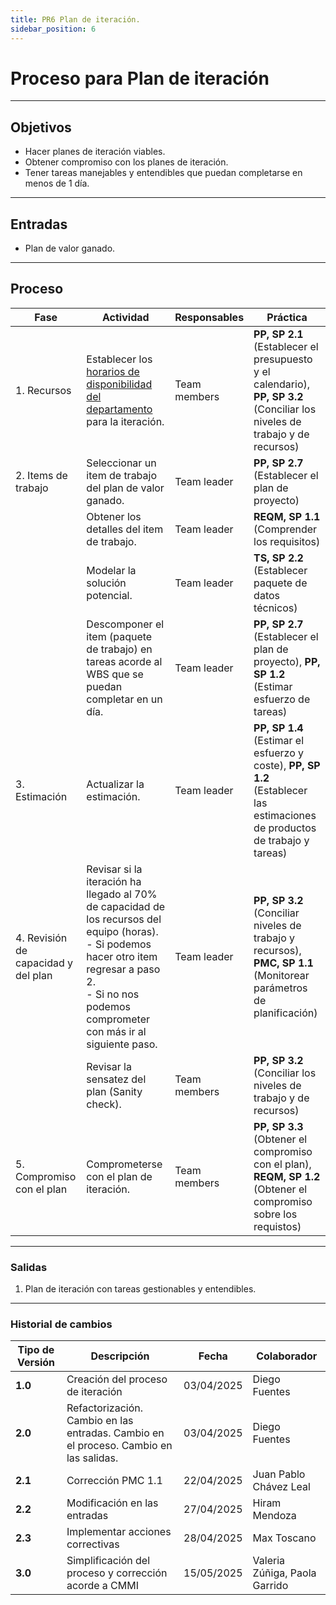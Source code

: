 ```yaml
---
title: PR6 Plan de iteración.
sidebar_position: 6
---
```


# Proceso para Plan de iteración

---

## Objetivos

- Hacer planes de iteración viables.
- Obtener compromiso con los planes de iteración.
- Tener tareas manejables y entendibles que puedan completarse en menos de 1 día.

---

## Entradas

- Plan de valor ganado.

---

## Proceso

| Fase                                | Actividad                                                                                                                                                                                                           | Responsables | Práctica                                                                                                                    |
| ----------------------------------- | ------------------------------------------------------------------------------------------------------------------------------------------------------------------------------------------------------------------- | ------------ | --------------------------------------------------------------------------------------------------------------------------- |
| 1. Recursos                         | Establecer los [horarios de disponibilidad del departamento](https://docs.google.com/spreadsheets/d/1s2sbsnxEtDKamKHRqQY08sVHEri6Mdv6VrKuplxs70I/edit?usp=sharing) para la iteración.                               | Team members | **PP, SP 2.1** (Establecer el presupuesto y el calendario), **PP, SP 3.2** (Conciliar los niveles de trabajo y de recursos) |
| 2. Items de trabajo                 | Seleccionar un item de trabajo del plan de valor ganado.                                                                                                                                                            | Team leader  | **PP, SP 2.7** (Establecer el plan de proyecto)                                                                             |
|                                     | Obtener los detalles del item de trabajo.                                                                                                                                                                           | Team leader  | **REQM, SP 1.1** (Comprender los requisitos)                                                                                |
|                                     | Modelar la solución potencial.                                                                                                                                                                                      | Team leader  | **TS, SP 2.2** (Establecer paquete de datos técnicos)                                                                       |
|                                     | Descomponer el item (paquete de trabajo) en tareas acorde al WBS que se puedan completar en un día.                                                                                                                 | Team leader  | **PP, SP 2.7** (Establecer el plan de proyecto), **PP, SP 1.2** (Estimar esfuerzo de tareas)                                |
| 3. Estimación                       | Actualizar la estimación.                                                                                                                                                                                           | Team leader  | **PP, SP 1.4** (Estimar el esfuerzo y coste), **PP, SP 1.2** (Establecer las estimaciones de productos de trabajo y tareas) |
| 4. Revisión de capacidad y del plan | Revisar si la iteración ha llegado al 70% de capacidad de los recursos del equipo (horas). <br/> - Si podemos hacer otro item regresar a paso 2. <br/>- Si no nos podemos comprometer con más ir al siguiente paso. | Team leader  | **PP, SP 3.2** (Conciliar niveles de trabajo y recursos), **PMC, SP 1.1** (Monitorear parámetros de planificación)          |
|                                     | Revisar la sensatez del plan (Sanity check).                                                                                                                                                                        | Team members | **PP, SP 3.2** (Conciliar los niveles de trabajo y de recursos)                                                             |
| 5. Compromiso con el plan           | Comprometerse con el plan de iteración.                                                                                                                                                                             | Team members | **PP, SP 3.3** (Obtener el compromiso con el plan), **REQM, SP 1.2** (Obtener el compromiso sobre los requistos)            |

---

### Salidas

1. Plan de iteración con tareas gestionables y entendibles.

---

### Historial de cambios

| **Tipo de Versión** | **Descripción**                                                                       | **Fecha**  | **Colaborador**               |
| ------------------- | ------------------------------------------------------------------------------------- | ---------- | ----------------------------- |
| **1.0**             | Creación del proceso de iteración                                                     | 03/04/2025 | Diego Fuentes                 |
| **2.0**             | Refactorización. Cambio en las entradas. Cambio en el proceso. Cambio en las salidas. | 03/04/2025 | Diego Fuentes                 |
| **2.1**             | Corrección PMC 1.1                                                                    | 22/04/2025 | Juan Pablo Chávez Leal        |
| **2.2**             | Modificación en las entradas                                                          | 27/04/2025 | Hiram Mendoza                 |
| **2.3**             | Implementar acciones correctivas                                                      | 28/04/2025 | Max Toscano                   |
| **3.0**             | Simplificación del proceso y corrección acorde a CMMI                                 | 15/05/2025 | Valeria Zúñiga, Paola Garrido |
